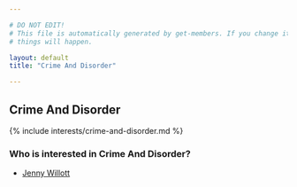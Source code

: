 ```yaml
---

# DO NOT EDIT!
# This file is automatically generated by get-members. If you change it, bad
# things will happen.

layout: default
title: "Crime And Disorder"

---
```


## Crime And Disorder

{% include interests/crime-and-disorder.md %}

### Who is interested in Crime And Disorder?


* [Jenny Willott](/members/jenny-willott.html)
